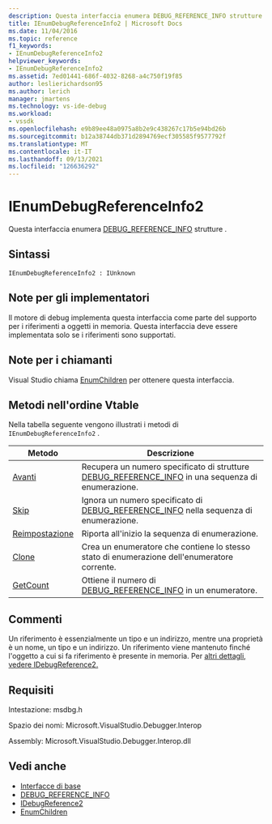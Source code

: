 ```yaml
---
description: Questa interfaccia enumera DEBUG_REFERENCE_INFO strutture .
title: IEnumDebugReferenceInfo2 | Microsoft Docs
ms.date: 11/04/2016
ms.topic: reference
f1_keywords:
- IEnumDebugReferenceInfo2
helpviewer_keywords:
- IEnumDebugReferenceInfo2
ms.assetid: 7ed01441-686f-4032-8268-a4c750f19f85
author: leslierichardson95
ms.author: lerich
manager: jmartens
ms.technology: vs-ide-debug
ms.workload:
- vssdk
ms.openlocfilehash: e9b89ee48a0975a8b2e9c438267c17b5e94bd26b
ms.sourcegitcommit: b12a38744db371d2894769ecf305585f9577792f
ms.translationtype: MT
ms.contentlocale: it-IT
ms.lasthandoff: 09/13/2021
ms.locfileid: "126636292"
---
```

# <a name="ienumdebugreferenceinfo2"></a>IEnumDebugReferenceInfo2
Questa interfaccia enumera [DEBUG_REFERENCE_INFO](../../../extensibility/debugger/reference/debug-reference-info.md) strutture .

## <a name="syntax"></a>Sintassi

```
IEnumDebugReferenceInfo2 : IUnknown
```

## <a name="notes-for-implementers"></a>Note per gli implementatori
 Il motore di debug implementa questa interfaccia come parte del supporto per i riferimenti a oggetti in memoria. Questa interfaccia deve essere implementata solo se i riferimenti sono supportati.

## <a name="notes-for-callers"></a>Note per i chiamanti
 Visual Studio chiama [EnumChildren](../../../extensibility/debugger/reference/idebugreference2-enumchildren.md) per ottenere questa interfaccia.

## <a name="methods-in-vtable-order"></a>Metodi nell'ordine Vtable
 Nella tabella seguente vengono illustrati i metodi di `IEnumDebugReferenceInfo2` .

|Metodo|Descrizione|
|------------|-----------------|
|[Avanti](../../../extensibility/debugger/reference/ienumdebugreferenceinfo2-next.md)|Recupera un numero specificato di strutture [DEBUG_REFERENCE_INFO](../../../extensibility/debugger/reference/debug-reference-info.md) in una sequenza di enumerazione.|
|[Skip](../../../extensibility/debugger/reference/ienumdebugreferenceinfo2-skip.md)|Ignora un numero specificato di [DEBUG_REFERENCE_INFO](../../../extensibility/debugger/reference/debug-reference-info.md) nella sequenza di enumerazione.|
|[Reimpostazione](../../../extensibility/debugger/reference/ienumdebugreferenceinfo2-reset.md)|Riporta all'inizio la sequenza di enumerazione.|
|[Clone](../../../extensibility/debugger/reference/ienumdebugreferenceinfo2-clone.md)|Crea un enumeratore che contiene lo stesso stato di enumerazione dell'enumeratore corrente.|
|[GetCount](../../../extensibility/debugger/reference/ienumdebugreferenceinfo2-getcount.md)|Ottiene il numero di [DEBUG_REFERENCE_INFO](../../../extensibility/debugger/reference/debug-reference-info.md) in un enumeratore.|

## <a name="remarks"></a>Commenti
 Un riferimento è essenzialmente un tipo e un indirizzo, mentre una proprietà è un nome, un tipo e un indirizzo. Un riferimento viene mantenuto finché l'oggetto a cui si fa riferimento è presente in memoria. Per [altri dettagli, vedere IDebugReference2.](../../../extensibility/debugger/reference/idebugreference2.md)

## <a name="requirements"></a>Requisiti
 Intestazione: msdbg.h

 Spazio dei nomi: Microsoft.VisualStudio.Debugger.Interop

 Assembly: Microsoft.VisualStudio.Debugger.Interop.dll

## <a name="see-also"></a>Vedi anche
- [Interfacce di base](../../../extensibility/debugger/reference/core-interfaces.md)
- [DEBUG_REFERENCE_INFO](../../../extensibility/debugger/reference/debug-reference-info.md)
- [IDebugReference2](../../../extensibility/debugger/reference/idebugreference2.md)
- [EnumChildren](../../../extensibility/debugger/reference/idebugreference2-enumchildren.md)
